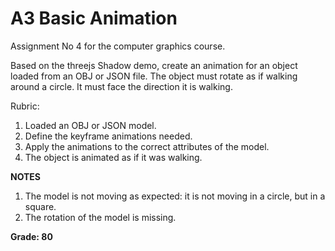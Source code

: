 # A3 Basic Animation

Assignment No 4 for the computer graphics course. 

Based on the threejs Shadow demo, create an animation for an object loaded from an OBJ or JSON file. The object must rotate as if walking around a circle. It must face the direction it is walking.

Rubric:

1. Loaded an OBJ or JSON model.
2. Define the keyframe animations needed.
3. Apply the animations to the correct attributes of the model.
4. The object is animated as if it was walking.

**NOTES**
1. The model is not moving as expected: it is not moving in a circle, but in a square.
2. The rotation of the model is missing.

**Grade: 80**
